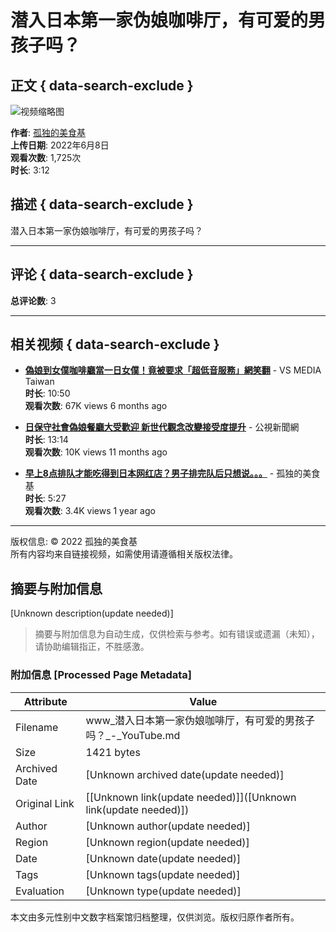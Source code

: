 # 潜入日本第一家伪娘咖啡厅，有可爱的男孩子吗？

## 正文 { data-search-exclude }


![视频缩略图](https://i.ytimg.com/vi/5CKUW8L-jZo/hqdefault.jpg?sqp=-oaymwEmCKgBEF5IWvKriqkDGQgBFQAAiEIYAdgBAeIBCggYEAIYBjgBQAE=&rs=AOn4CLAPkVzEF9fVBcyt4dwgMf9knoavxw)

**作者**: [孤独的美食基](https://www.youtube.com/channel/UCkt-ijDaj4k188o3pviCtdQ)  
**上传日期**: 2022年6月8日  
**观看次数**: 1,725次  
**时长**: 3:12  

## 描述 { data-search-exclude }
潜入日本第一家伪娘咖啡厅，有可爱的男孩子吗？

---

## 评论 { data-search-exclude }
**总评论数**: 3

---

## 相关视频 { data-search-exclude }
- **[偽娘到女僕咖啡廳當一日女僕！竟被要求「超低音服務」網笑翻](https://www.youtube.com/watch?v=5CKUW8L-jZo)** - VS MEDIA Taiwan  
  **时长**: 10:50  
  **观看次数**: 67K views 6 months ago

- **[日保守社會偽娘餐廳大受歡迎 新世代觀念改變接受度提升](https://www.youtube.com/watch?v=fHtMbHcOrSE)** - 公視新聞網  
  **时长**: 13:14  
  **观看次数**: 10K views 11 months ago

- **[早上8点排队才能吃得到日本网红店？男子排完队后只想说。。。](https://www.youtube.com/watch?v=msjMjJ2UKFo)** - 孤独的美食基  
  **时长**: 5:27  
  **观看次数**: 3.4K views 1 year ago

---

版权信息: © 2022 孤独的美食基  
所有内容均来自链接视频，如需使用请遵循相关版权法律。
<!-- tcd_original_link https://www.youtube.com/watch?v=Ug1lvC-AbDg -->


## 摘要与附加信息

<!-- tcd_abstract -->
[Unknown description(update needed)]
<!-- tcd_abstract_end -->

> 摘要与附加信息为自动生成，仅供检索与参考。如有错误或遗漏（未知），请协助编辑指正，不胜感激。

### 附加信息 [Processed Page Metadata]

| Attribute       | Value                                  |
|-----------------|----------------------------------------|
| Filename        | www_潜入日本第一家伪娘咖啡厅，有可爱的男孩子吗？_-_YouTube.md                             |
| Size            | 1421 bytes                           |
| Archived Date   | [Unknown archived date(update needed)]                             |
| Original Link   | [[Unknown link(update needed)]]([Unknown link(update needed)])                       |
| Author          | [Unknown author(update needed)]                               |
| Region          | [Unknown region(update needed)]                               |
| Date            | [Unknown date(update needed)]                                 |
| Tags            | [Unknown tags(update needed)]                                 |
| Evaluation            | [Unknown type(update needed)]                                 |
<!-- tcd_table_end -->

本文由多元性别中文数字档案馆归档整理，仅供浏览。版权归原作者所有。
